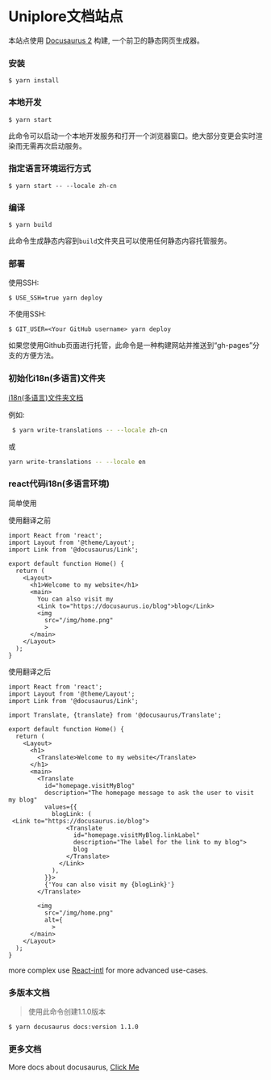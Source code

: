 # Uniplore文档站点

本站点使用 [Docusaurus 2](https://docusaurus.io/) 构建, 一个前卫的静态网页生成器。

### 安装

```
$ yarn install
```

### 本地开发

```
$ yarn start
```

此命令可以启动一个本地开发服务和打开一个浏览器窗口。绝大部分变更会实时渲染而无需再次启动服务。

### 指定语言环境运行方式

```
$ yarn start -- --locale zh-cn 
```

### 编译

```
$ yarn build
```

此命令生成静态内容到`build`文件夹且可以使用任何静态内容托管服务。

### 部署

使用SSH:

```
$ USE_SSH=true yarn deploy
```

不使用SSH:

```
$ GIT_USER=<Your GitHub username> yarn deploy
```

如果您使用Github页面进行托管，此命令是一种构建网站并推送到“gh-pages”分支的方便方法。

### 初始化i18n(多语言)文件夹

[i18n(多语言)文件夹文档](https://docusaurus.io/docs/i18n/git)

例如:
```bash
 $ yarn write-translations -- --locale zh-cn
 ```
 或
 ```bash
 yarn write-translations -- --locale en
 ```

 ### react代码i18n(多语言环境)

简单使用

使用翻译之前
```react
import React from 'react';
import Layout from '@theme/Layout';
import Link from '@docusaurus/Link';

export default function Home() {
  return (
    <Layout>
      <h1>Welcome to my website</h1>
      <main>
        You can also visit my
        <Link to="https://docusaurus.io/blog">blog</Link>
        <img
          src="/img/home.png"
          >
      </main>
    </Layout>
  );
}
```

使用翻译之后
```react
import React from 'react';
import Layout from '@theme/Layout';
import Link from '@docusaurus/Link';

import Translate, {translate} from '@docusaurus/Translate';

export default function Home() {
  return (
    <Layout>
      <h1>
        <Translate>Welcome to my website</Translate>
      </h1>
      <main>
        <Translate
          id="homepage.visitMyBlog"
          description="The homepage message to ask the user to visit my blog"
          values={{
            blogLink: (
 <Link to="https://docusaurus.io/blog">
                <Translate
                  id="homepage.visitMyBlog.linkLabel"
                  description="The label for the link to my blog">
                  blog
                </Translate>
              </Link>
            ),
          }}>
          {'You can also visit my {blogLink}'}
        </Translate>

        <img
          src="/img/home.png"
          alt={
            >
      </main>
    </Layout>
  );
}
```

more complex use [React-intl](https://www.jianshu.com/p/3b404d131634) for more advanced use-cases.

### 多版本文档

> 使用此命令创建1.1.0版本

```bash
$ yarn docusaurus docs:version 1.1.0
```

### 更多文档

More docs about docusaurus, [Click Me](https://docusaurus.io/docs)

